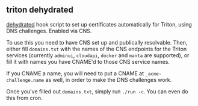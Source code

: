 ## triton dehydrated

[dehydrated](https://github.com/lukas2511/dehydrated) hook script to set up
certificates automatically for Triton, using DNS challenges. Enabled via CNS.

To use this you need to have CNS set up and publically resolvable. Then, either
fill `domains.txt` with the names of the CNS endpoints for the Triton services
(currently `adminui`, `cloudapi`, `docker` and `manta` are supported), or fill
it with names you have CNAME'd to those CNS service names.

If you CNAME a name, you will need to put a CNAME at `_acme-challenge.name` as
well, in order to make the DNS challenges work.

Once you've filled out `domains.txt`, simply run `./run -c`. You can even do
this from cron.

